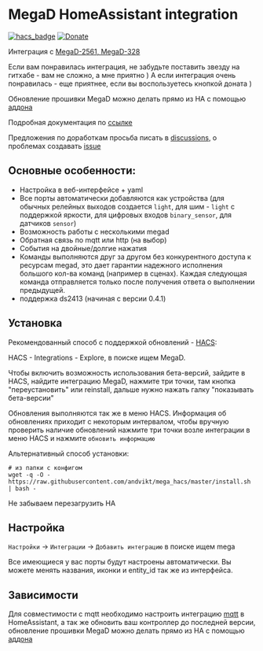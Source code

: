 

# MegaD HomeAssistant integration
[![hacs_badge](https://img.shields.io/badge/HACS-Custom-orange.svg)](https://github.com/custom-components/hacs)
[![Donate](https://img.shields.io/badge/donate-Yandex-red.svg)](https://yoomoney.ru/to/410013955329136)

Интеграция с [MegaD-2561, MegaD-328](https://www.ab-log.ru/smart-house/ethernet/megad-2561)

Если вам понравилась интеграция, не забудьте поставить звезду на гитхабе - вам не сложно, а мне приятно ) А если
интеграция очень понравилась - еще приятнее, если вы воспользуетесь кнопкой доната )

Обновление прошивки MegaD можно делать прямо из HA с помощью [аддона](https://github.com/andvikt/mega_addon.git)

Подробная документация по [ссылке](https://github.com/andvikt/mega_hacs/wiki)

Предложения по доработкам просьба писать в [discussions](https://github.com/andvikt/mega_hacs/discussions), о проблемах
создавать [issue](https://github.com/andvikt/mega_hacs/issues/new/choose)
## Основные особенности:
- Настройка в веб-интерфейсе + yaml
- Все порты автоматически добавляются как устройства (для обычных релейных выходов создается 
  `light`, для шим - `light` с поддержкой яркости, для цифровых входов `binary_sensor`, для датчиков
  `sensor`)
- Возможность работы с несколькими megad
- Обратная связь по mqtt или http (на выбор)
- События на двойные/долгие нажатия
- Команды выполняются друг за другом без конкурентного доступа к ресурсам megad, это дает гарантии надежного исполнения
  большого кол-ва команд (например в сценах). Каждая следующая команда отправляется только после получения ответа о
  выполнении предыдущей.
- поддержка ds2413 (начиная с версии 0.4.1)

## Установка
Рекомендованный способ с поддержкой обновлений - [HACS](https://hacs.xyz/docs/installation/installation):

HACS - Integrations - Explore, в поиске ищем MegaD. 

Чтобы включить возможность использования бета-версий, зайдите в HACS, найдите интеграцию MegaD, нажмите три точки, 
там кнопка "переустановить" или reinstall, дальше нужно нажать галку "показывать бета-версии"

Обновления выполняются так же в меню HACS. 
Информация об обновлениях приходит с некоторым интервалом, чтобы вручную проверить наличие обновлений
нажмите три точки возле интеграции в меню HACS и нажмите `обновить информацию`

Альтернативный способ установки:
```shell
# из папки с конфигом
wget -q -O - https://raw.githubusercontent.com/andvikt/mega_hacs/master/install.sh | bash -
```
Не забываем перезагрузить HA

## Настройка
`Настройки` -> `Интеграции` -> `Добавить интеграцию` в поиске ищем mega

Все имеющиеся у вас порты будут настроены автоматически. Вы можете менять названия, иконки и entity_id так же из интерфейса.

## Зависимости
Для совместимости c mqtt необходимо настроить интеграцию [mqtt](https://www.home-assistant.io/integrations/mqtt/) 
в HomeAssistant, а так же обновить ваш контроллер до последней версии, обновление прошивки MegaD можно делать прямо 
из HA с помощью [аддона](https://github.com/andvikt/mega_addon.git)
